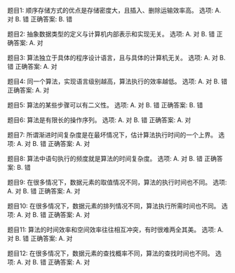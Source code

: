 题目1: 顺序存储方式的优点是存储密度大，且插入、删除运输效率高。
选项:
A. 对
B. 错
正确答案: B. 错

题目2: 抽象数据类型的定义与计算机内部表示和实现无关。
选项:
A. 对
B. 错
正确答案: A. 对

题目3: 算法独立于具体的程序设计语言，且与具体的计算机无关。
选项:
A. 对
B. 错
正确答案: A. 对

题目4: 同一个算法，实现语言级别越高，算法执行的效率越低。
选项:
A. 对
B. 错
正确答案: A. 对

题目5: 算法的某些步骤可以有二义性。
选项:
A. 对
B. 错
正确答案: B. 错

题目6: 算法是有限长的操作序列。
选项:
A. 对
B. 错
正确答案: A. 对

题目7: 所谓渐进时间复杂度是在最坏情况下，估计算法执行时间的一个上界。
选项:
A. 对
B. 错
正确答案: A. 对

题目8: 算法中语句执行的频度就是算法的时间复杂度。
选项:
A. 对
B. 错
正确答案: B. 错

题目9: 在很多情况下，数据元素的取值情况不同，算法的执行时间也不同。
选项:
A. 对
B. 错
正确答案: A. 对

题目10: 在很多情况下，数据元素的排列情况不同，算法执行所需时间也不同。
选项:
A. 对
B. 错
正确答案: A. 对

题目11: 算法的时间效率和空间效率往往相互冲突，有时很难两全其美。
选项:
A. 对
B. 错
正确答案: A. 对

题目12: 在很多情况下，数据元素的查找概率不同，算法的查找时间也不同。
选项:
A. 对
B. 错
正确答案: A. 对
